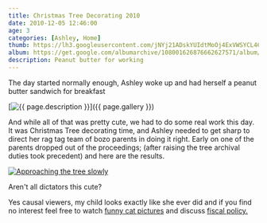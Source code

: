 ```yaml
---
title: Christmas Tree Decorating 2010
date: 2010-12-05 12:46:00
age: 3
categories: [Ashley, Home]
thumb: https://lh3.googleusercontent.com/jNYj21ADskYUIdtMoOj4ExVWSYCL46lWznCqdLU1t_IZkdBkzIzYOBV403gWK_VMXUZBZEKeJY4qVFC9G4E=w293-h220
album: https://get.google.com/albumarchive/108001626876662627571/album/AF1QipPg-44f2fGJW2bVN1O9W-LmPZLl-BqbgnuBYuBf?authKey=CNvQ6Y_7wqipVw
description: Peanut butter for working
---
```

The day started normally enough, Ashley woke up and had herself a peanut butter sandwich for breakfast

[<img src="{{ page.thumb }}" alt="{{ page.description }}" class="wyseguys-album"/>]({{ page.gallery }})

And while all of that was pretty cute, we had to do some real work this day. It was Christmas Tree decorating time, and Ashley needed to get sharp to direct her rag tag team of bozo parents in doing it right. Early on one of the parents dropped out of the proceedings; (after raising the tree archival duties took precedent) and here are the results.

[<img src="https://lh3.googleusercontent.com/RNc9Y3qyS4XeYkYXpXq7ID6IeR2Xh-dQsGC0WJU8dKhDlzjRiYXwIbw2mlKu-ksVkN9lMbNDQ4ev4DEhm5g=w293-h220" alt="Approaching the tree slowly" class="wyseguys-album"/>](https://get.google.com/albumarchive/108001626876662627571/album/AF1QipOlsr2RcmaWNgOA2beMLDPMS4TRdQuEY4FkQatr?authKey=CM2XhojDvKSn5wE)

Aren't all dictators this cute?

Yes causal viewers, my child looks exactly like she ever did and if you find no interest feel free to watch <a title="Whoa, so much better than personal photos" href="http://icanhascheezburger.com/" rel="nofollow" target="_blank">funny cat pictures</a> and discuss <a title="Go read boring stuff.  Haters gonna hate" href="http://en.wikipedia.org/wiki/Fiscal_policy" rel="nofollow" target="_blank">fiscal policy.
